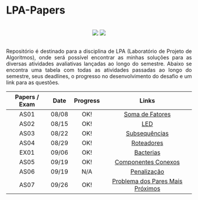 # LPA-Papers

<br>

<!-- Shields do Projeto -->

<div align="center">

  <a href="#" alt="License">
        <img src="https://img.shields.io/static/v1?label=Lincese&message=MIT&color=black&style=for-the-badge" /></a>

  <a href="#" alt="Language">
        <img src="https://img.shields.io/badge/C%2B%2B-00599C?style=for-the-badge&logo=cplusplus" /></a>


</div>

<br>

<div style="text-align: justify"> 

Repositório é destinado para a disciplina de LPA (Laboratório de Projeto de Algoritmos), onde será possível encontrar as minhas soluções para as diversas atividades avaliativas lançadas ao longo do semestre. Abaixo se encontra uma tabela com todas as atividades passadas ao longo do semestre, seus deadlines, o progresso no desenvolvimento do desafio e um link para as questões.

</div>

<div align="center">

| Papers / Exam  |      Date        |  Progress |  Links  |
|:--------------:|:----------------:|:---------:|:-------:|
|      AS01      |     08/08        |    OK!    |   [Soma de Fatores](https://github.com/Malfunction-Machine/LPA-Papers/tree/main/Papers/AS01:%20Soma%20de%20Fatoriais)      |
|      AS02      |     08/15        |    OK!    |   [LED](https://github.com/Malfunction-Machine/LPA-Papers/tree/main/Papers/AS02:%20LED)         |
|      AS03      |     08/22        |    OK!    |   [Subsequências](https://github.com/Malfunction-Machine/LPA-Papers/tree/main/Papers/AS03:%20Subsequ%C3%AAncias)          |
|      AS04      |     08/29        |    OK!    |   [Roteadores](https://github.com/Malfunction-Machine/LPA-Papers/tree/main/Papers/AS04:%20Roteadores)         |
|      EX01      |     09/06        |    OK!    |   [Bacterias](https://github.com/Malfunction-Machine/LPA-Papers/tree/main/Papers/EX01:%20Prova%201)          |
|      AS05      |     09/19        |    OK!    |   [Componentes Conexos](https://github.com/Malfunction-Machine/LPA-Papers/tree/main/Papers/AS05:%20Componentes%20Conexos)         |
|      AS06      |     09/19        |    N/A    |   [Penalização](https://github.com/Malfunction-Machine/LPA-Papers/tree/main/Papers/AS06:%20Penaliza%C3%A7%C3%A3o)          |
|      AS07      |     09/26        |    OK!    |   [Problema dos Pares Mais Próximos](https://github.com/Malfunction-Machine/LPA-Papers/tree/main/Papers/AS07:%20Problema%20dos%20Pares%20Mais%20Pr%C3%B3ximos)


</div>